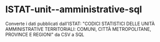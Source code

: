 # ISTAT-unit--amministrative-sql
Converte i dati pubblicati dall'ISTAT: "CODICI STATISTICI DELLE UNITÀ AMMINISTRATIVE TERRITORIALI: COMUNI, CITTÀ METROPOLITANE, PROVINCE E REGIONI" da CSV a SQL
